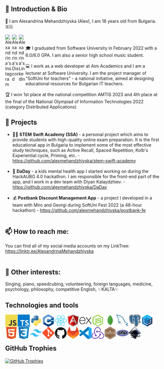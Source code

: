 
## 👋 Introduction & Bio
👧 I am Alexandrina Mehandzhiyska (Alex), I am 18 years old from Bulgaria. 🇧🇬<br><br>
<a href="https://www.instagram.com/alexmehandzhiyska/">
  <img align="left" alt="Alexandrina's Instagram" width="22px" src="https://raw.githubusercontent.com/hussainweb/hussainweb/main/icons/instagram.png" />
</a>
<a href="https://discord.gg/XTW52Kt">
  <img align="left" alt="Alexandrina's Discord" width="22px" src="https://raw.githubusercontent.com/peterthehan/peterthehan/master/assets/discord.svg" />
</a>
<a href="https://www.linkedin.com/in/alex-mehandzhiyska/">
  <img align="left" alt="Alexandrina's LinkedIn" width="22px" src="https://raw.githubusercontent.com/peterthehan/peterthehan/master/assets/linkedin.svg" />
</a>
<br><br>
🎓 I graduated from Software University in February 2022 with a 6.0/6.0 GPA. I am also a senior high school music student.<br><br>
💻 I work as a web developer at Aim Academics and I am a lecturer at Software University. I am the project manager of "SoftUni for teachers" - a national initiative, aimed at designing educational resources for Bulgarian IT teachers.<br><br>
🏆 I won 1st place at the national competition AMTIS 2023 and 4th place at the final of the National Olympiad of Information Technologies 2022 (category Distributed Applications)
## 🔭 Projects
- 🧑‍🏫 <b>STEM Swift Academy (SSA)</b> - a personal project which aims to provide students with high-quality online exam preparation. It is the first educational app in Bulgaria to implement some of the most effective study techniques, such as Active Recall, Spaced Repetition, Kolb's Experiential cycle, Priming, etc. - https://github.com/alexmehandzhiyska/stem-swift-academy<br><br> 
- 👧 <b>DaDay</b> - a kids mental health app I started working on during the HackAUBG 4.0 hackathon. I am responsible for the front-end part of the app, and I work in a dev team with Diyan Kalaydzhiev. - https://github.com/alexmehandzhiyska/DaDay<br><br> 
- 💰 <b>Postbank Discount Management App</b> - a project I developed in a team with Miro and Georgi during SoftUni Fest 2022 (a 48-hour hackathon) - https://github.com/alexmehandzhiyska/postbank-fe
<br><br>
## 📫 How to reach me:
You can find all of my social media accounts on my LinkTree: https://linktr.ee/AlexandrinaMehandzhiyska
<br><br>
## 🤹 Other interests: 
Singing, piano, speedcubing, volunteering, foreign languages, medicine, psychology, philosophy, competitive English, ✨KALTA✨

## Technologies and tools

<img align="left" alt="javascript" width="40px" src="https://github.com/devicons/devicon/blob/master/icons/javascript/javascript-original.svg" />
<img align="left" alt="typescript" width="40px" src="https://github.com/devicons/devicon/blob/master/icons/typescript/typescript-original.svg" />
<img align="left" alt="python" width="40px" src="https://github.com/devicons/devicon/blob/master/icons/python/python-original.svg" />
<img align="left" alt="cplusplus" width="40px" src="https://github.com/devicons/devicon/blob/master/icons/cplusplus/cplusplus-original.svg" />
<img align="left" alt="react" width="40px" src="https://github.com/devicons/devicon/blob/master/icons/react/react-original.svg" />
<img align="left" alt="angular" width="40px" src="https://github.com/devicons/devicon/blob/master/icons/angularjs/angularjs-original.svg" />
<img align="left" alt="express" width="40px" src="https://github.com/devicons/devicon/blob/master/icons/express/express-original.svg" />
<img align="left" alt="nodejs" width="40px" src="https://github.com/devicons/devicon/blob/master/icons/nodejs/nodejs-original.svg" />
<img align="left" alt="mongodb" width="40px" src="https://github.com/devicons/devicon/blob/master/icons/mongodb/mongodb-original.svg" />
<img align="left" alt="mysql" width="40px" src="https://github.com/devicons/devicon/blob/master/icons/mysql/mysql-original.svg" />
<img align="left" alt="postgresql" width="40px" src="https://github.com/devicons/devicon/blob/master/icons/postgresql/postgresql-original.svg" />
<img align="left" alt="sequelize" width="40px" src="https://github.com/devicons/devicon/blob/master/icons/sequelize/sequelize-original.svg" />
<img align="left" alt="html" width="40px" src="https://github.com/devicons/devicon/blob/master/icons/html5/html5-original.svg" />
<img align="left" alt="css" width="40px" src="https://github.com/devicons/devicon/blob/master/icons/css3/css3-original.svg" />
<img align="left" alt="tailwind" width="40px" src="https://github.com/devicons/devicon/blob/master/icons/tailwindcss/tailwindcss-plain.svg" />
<img align="left" alt="git" width="40px" src="https://github.com/devicons/devicon/blob/master/icons/git/git-original.svg" />
<img align="left" alt="github" width="40px" src="https://github.com/devicons/devicon/blob/master/icons/github/github-original.svg" />
<img align="left" alt="gitlab" width="40px" src="https://github.com/devicons/devicon/blob/master/icons/gitlab/gitlab-original.svg" />
<img align="left" alt="heroku" width="40px" src="https://github.com/devicons/devicon/blob/master/icons/vscode/vscode-original.svg" />
<img align="left" alt="redux" width="40px" src="https://github.com/devicons/devicon/blob/master/icons/redux/redux-original.svg" />
<img align="left" alt="mocha" width="40px" src="https://github.com/devicons/devicon/blob/v2.14.0/icons/mocha/mocha-plain.svg" />
<img align="left" alt="php" width="40px" src="https://github.com/devicons/devicon/blob/master/icons/php/php-original.svg" />
<img align="left" alt="inkscape" width="40px" src="https://github.com/devicons/devicon/blob/master/icons/inkscape/inkscape-original.svg" />
<br><br><br><br>

## GitHub Trophies


<a href="#"><img align="center" src="https://github-profile-trophy.vercel.app/?username=alexmehandzhiyska&column=7" alt="GitHub Trophies" /></a>

<!--
**alexmehandzhiyska/alexmehandzhiyska** is a ✨ _special_ ✨ repository because its `README.md` (this file) appears on your GitHub profile.

Here are some ideas to get you started:

- 🔭 I’m currently working on ...
- 🌱 I’m currently learning ...
- 👯 I’m looking to collaborate on ...
- 🤔 I’m looking for help with ...
- 💬 Ask me about ...
- 📫 How to reach me: ...
- 😄 Pronouns: ...
- ⚡ Fun fact: ...
-->
